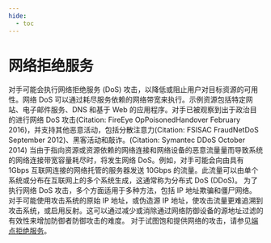 ```yaml
---
hide:
  - toc
---
```


# 网络拒绝服务

对手可能会执行网络拒绝服务 (DoS) 攻击，以降低或阻止用户对目标资源的可用性。网络 DoS 可以通过耗尽服务依赖的网络带宽来执行。示例资源包括特定网站、电子邮件服务、DNS 和基于 Web 的应用程序。对手已被观察到出于政治目的进行网络 DoS 攻击(Citation: FireEye OpPoisonedHandover February 2016)，并支持其他恶意活动，包括分散注意力(Citation: FSISAC FraudNetDoS September 2012)、黑客活动和敲诈。(Citation: Symantec DDoS October 2014)  当由于指向资源或资源依赖的网络连接和网络设备的恶意流量量而导致系统的网络连接带宽容量耗尽时，将发生网络 DoS。例如，对手可能会向由具有 1Gbps 互联网连接的网络托管的服务器发送 10Gbps 的流量。此流量可以由单个系统或分布在互联网上的多个系统生成，这通常称为分布式 DoS (DDoS)。  为了执行网络 DoS 攻击，多个方面适用于多种方法，包括 IP 地址欺骗和僵尸网络。  对手可能使用攻击系统的原始 IP 地址，或伪造源 IP 地址，使攻击流量更难追溯到攻击系统，或启用反射。这可以通过减少或消除通过网络防御设备的源地址过滤的有效性来增加防御者防御攻击的难度。  对于试图饱和提供网络的攻击，请参见[端点拒绝服务](https://attack.mitre.org/techniques/T1499)。
